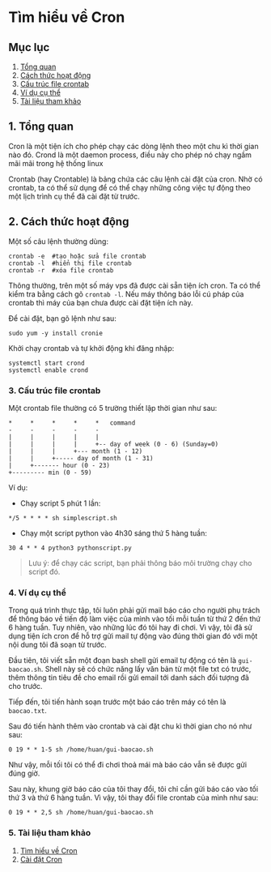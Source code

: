 Tìm hiểu về Cron
===
## Mục lục 
1. [Tổng quan](#1.-tổng-quan)
2. [Cách thức hoạt động](#2.-Cách-thức-hoạt-động)
3. [Cấu trúc file crontab](#3.Cấu-trúc-file-crontab)
4. [Ví dụ cụ thể](#4.-ví-dụ-cụ-thể)
5. [Tài liệu tham khảo](#4.-tài-liệu-tham-khảo)
## 1. Tổng quan
Cron là một tiện ích cho phép chạy các dòng lệnh theo một chu kì thời gian nào đó. Crond là một daemon process, điều này cho phép nó chạy ngầm mãi mãi trong hệ thống linux 

Crontab (hay Crontable) là bảng chứa các câu lệnh cài đặt của cron. Nhờ có crontab, ta có thể sử dụng để có thể chạy những công việc tự động theo một lịch trình cụ thể đã cài đặt từ trước.

## 2. Cách thức hoạt động
Một số câu lệnh thường dùng:
```
crontab -e  #tạo hoặc sửa file crontab 
crontab -l  #hiển thị file crontab 
crontab -r  #xóa file crontab
```
Thông thường, trên một số máy vps đã được cài sẵn tiện ích cron. Ta có thể kiểm tra bằng cách gõ `crontab -l`. Nếu máy thông báo lỗi cú pháp của crontab thì máy của bạn chưa được cài đặt tiện ích này.

Để cài đặt, bạn gõ lệnh như sau:
```
sudo yum -y install cronie
```

Khởi chạy crontab và tự khởi động khi đăng nhập:
```
systemctl start crond
systemctl enable crond
```

### 3. Cấu trúc file crontab

Một crontab file thường có 5 trường thiết lập thời gian như sau:
```
*     *     *     *     *   command
-     -     -     -     -
|     |     |     |     |
|     |     |     |     +-- day of week (0 - 6) (Sunday=0)
|     |     |     +--- month (1 - 12)
|     |     +----- day of month (1 - 31)
|     +------- hour (0 - 23)
+--------- min (0 - 59)
```

Ví dụ:
- Chạy script 5 phút 1 lần:
```
*/5 * * * * sh simplescript.sh
```

- Chạy một script python vào 4h30 sáng thứ 5 hàng tuần:
```
30 4 * * 4 python3 pythonscript.py
```
> Lưu ý: để chạy các script, bạn phải thông báo môi trường chạy cho script đó.

### 4. Ví dụ cụ thể

Trong quá trình thực tập, tôi luôn phải gửi mail báo cáo cho người phụ trách để thông báo về tiến độ làm việc của mình vào tối mỗi tuần từ thứ 2 đến thứ 6 hàng tuần. Tuy nhiên, vào những lúc đó tôi hay đi chơi. Vì vậy, tôi đã sử dụng tiện ích cron để hỗ trợ gửi mail tự động vào đúng thời gian đó với một nội dung tôi đã soạn từ trước.

Đầu tiên, tôi viết sẵn một đoạn bash shell gửi email tự động có tên là `gui-baocao.sh`. Shell này sẽ có chức năng lấy văn bản từ một file txt có trước, thêm thông tin tiêu đề cho email rồi gửi email tới danh sách đối tượng đã cho trước.

Tiếp đến, tôi tiến hành soạn trước một báo cáo trên máy có tên là `baocao.txt`. 

Sau đó tiến hành thêm vào crontab và cài đặt chu kì thời gian cho nó như sau:
```
0 19 * * 1-5 sh /home/huan/gui-baocao.sh
```
Như vậy, mỗi tối tôi có thể đi chơi thoả mái mà báo cáo vẫn sẽ được gửi đúng giờ.

Sau này, khung giờ báo cáo của tôi thay đổi, tôi chỉ cần gửi báo cáo vào tối thứ 3 và thứ 6 hàng tuần. Vì vậy, tôi thay đổi file crontab của mình như sau:
```
0 19 * * 2,5 sh /home/huan/gui-baocao.sh
```

### 5. Tài liệu tham khảo
1. [Tìm hiểu về Cron](https://kb.iu.edu/d/afiz)
2. [Cài đặt Cron](https://www.tutorialspoint.com/unix_commands/crontab.htm)